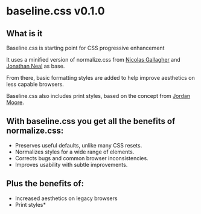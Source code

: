 baseline.css v0.1.0
===================

What is it
----------
Baseline.css is starting point for CSS progressive enhancement

It uses a minified version of normalize.css from [Nicolas Gallagher](http://github.com/necolas)
and [Jonathan Neal](http://github.com/jonathantneal) as base.

From there, basic formatting styles are added to help improve aesthetics on less capable browsers.

Baseline.css also includes print styles, based on the concept from [Jordan Moore](http://www.jordanm.co.uk/post/30308855354/where-print-fits-in-responsive-web-design).

## With baseline.css you get all the benefits of normalize.css:

* Preserves useful defaults, unlike many CSS resets.
* Normalizes styles for a wide range of elements.
* Corrects bugs and common browser inconsistencies.
* Improves usability with subtle improvements.


## Plus the benefits of:
* Increased aesthetics on legacy browsers
* Print styles* 
